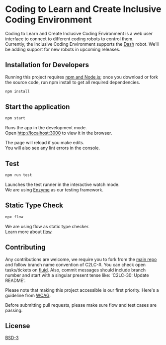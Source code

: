 # Coding to Learn and Create Inclusive Coding Environment

Coding to Learn and Create Inclusive Coding Environment is a web user interface to connect to different coding robots to control them.<br>
Currently, the Inclusive Coding Environment supports the [Dash](https://www.makewonder.com/robots/dash/) robot. We'll be adding support for new robots in upcoming releases.

## Installation for Developers

Running this project requires [npm and Node.js](https://www.npmjs.com/get-npm); once you download or fork the source code, run npm install to get all required dependencies.

```bash
npm install
```

## Start the application

```bash
npm start
```

Runs the app in the development mode.<br>
Open [http://localhost:3000](http://localhost:3000) to view it in the browser.

The page will reload if you make edits.<br>
You will also see any lint errors in the console.

## Test

```bash
npm run test
```

Launches the test runner in the interactive watch mode.<br>
We are using [Enzyme](https://airbnb.io/enzyme/) as our testing framework.

## Static Type Check

```bash
npx flow
```

We are using flow as static type checker. <br>
Learn more about [flow](https://flow.org/).

## Contributing

Any contributions are welcome, we require you to fork from the [main repo](https://github.com/codelearncreate/c2lc-coding-environment) and follow branch name convention of C2LC-#. You can check open tasks/tickets on [fluid](https://issues.fluidproject.org/projects/C2LC/issues). Also, commit messages should include branch number and start with a singular present tense like: 'C2LC-30: Update README'.

Please note that making this project accessible is our first priority. Here's a guideline from [WCAG](https://www.w3.org/WAI/standards-guidelines/wcag/).

Before submitting pull requests, please make sure flow and test cases are passing.

## License
[BSD-3](https://github.com/codelearncreate/c2lc-coding-environment/blob/master/LICENSE.txt)
